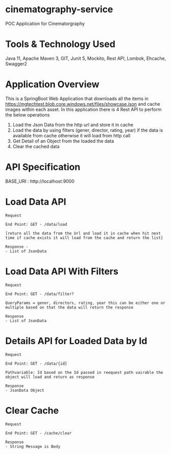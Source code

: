 # cinematography-service

POC Application for Cinematorgraphy 

# Tools & Technology Used

Java 11, Apache Maven 3, GIT, Junit 5, Mockito, Rest API, Lombok, Ehcache, Swagger2


# Application Overview

This is a SpringBoot Web Application that downloads all the items in https://mgtechtest.blob.core.windows.net/files/showcase.json and cache images within each asset. In this application there is 4 Rest API to perform the below operations

1. Load the Json Data from the http url and store it in cache
2. Load the data by using filters (gener, director, rating, year) if the data is available from cache otherwise it will load from http call
3. Get Detail of an Object from the loaded the data
4. Clear the cached data

# API Specification

BASE_URI : http://localhost:9000

# Load Data API
```
Request 

End Point: GET - /data/load 

[return all the data from the Url and load it in cache when hit next time if cache exists it will load from the cache and return the list]

Response - 
- List of JsonData 
```

# Load Data API With Filters

```
Request

End Point: GET - /data/filter?

QueryParams = gener, directors, rating, year this can be either one or multiple based on that the data will return the response

Response
- List of JsonData 
```

# Details API for Loaded Data by Id

```
Request

End Point: GET - /data/{id}

Pathvariable: Id based on the Id passed in reequest path vairable the object will load and return as response 

Response
- JsonData Object 
```

# Clear Cache

```
Request

End Point: GET - /cache/clear

Response
- String Message is Body 
```




